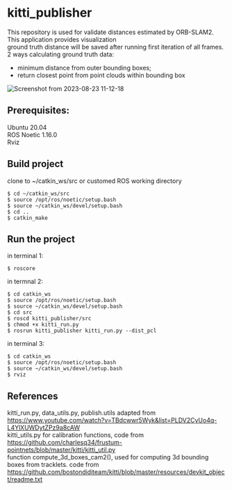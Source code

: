 # kitti_publisher
This repository is used for validate distances estimated by ORB-SLAM2. <br>
This application provides visualization <br>
ground truth distance will be saved after running first iteration of all frames. <br>
2 ways calculating ground truth data: <br>
- minimum distance from outer bounding boxes;
- return closest point from point clouds within bounding box

![Screenshot from 2023-08-23 11-12-18](https://github.com/brwei01/kitti_publisher/assets/116358733/ab78cb5b-4f61-4d70-8bac-2794985cae36)


## Prerequisites:
Ubuntu 20.04 <br>
ROS Noetic 1.16.0 <br>
Rviz

## Build project
clone to ~/catkin_ws/src or customed ROS working directory
```
$ cd ~/catkin_ws/src
$ source /opt/ros/noetic/setup.bash
$ source ~/catkin_ws/devel/setup.bash
$ cd ..
$ catkin_make
```

## Run the project
in terminal 1:
```
$ roscore
```

in termnal 2:
```
$ cd catkin_ws
$ source /opt/ros/noetic/setup.bash
$ source ~/catkin_ws/devel/setup.bash
$ cd src
$ roscd kitti_publisher/src
$ chmod +x kitti_run.py
$ rosrun kitti_publisher kitti_run.py --dist_pcl
```

in terminal 3:
```
$ cd catkin_ws
$ source /opt/ros/noetic/setup.bash
$ source ~/catkin_ws/devel/setup.bash
$ rviz
```

## References
kitti_run.py, data_utils.py, publish.utils adapted from https://www.youtube.com/watch?v=TBdcwwr5Wyk&list=PLDV2CyUo4q-L4YlXUWDytZPz9a8cAW <br>
kitti_utils.py for calibration functions, code from https://github.com/charlesq34/frustum-pointnets/blob/master/kitti/kitti_util.py <br>
function compute_3d_boxes_cam2(), used for computing 3d bounding boxes from tracklets. code from https://github.com/bostondiditeam/kitti/blob/master/resources/devkit_object/readme.txt<br>

